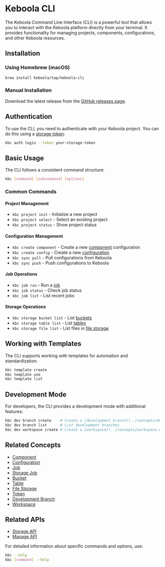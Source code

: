 # Keboola CLI

The Keboola Command Line Interface (CLI) is a powerful tool that allows you to interact with the Keboola platform directly from your terminal. It provides functionality for managing projects, components, configurations, and other Keboola resources.

## Installation

### Using Homebrew (macOS)
```bash
brew install keboola/tap/keboola-cli
```

### Manual Installation
Download the latest release from the [GitHub releases page](https://github.com/keboola/keboola-as-code/releases).

## Authentication

To use the CLI, you need to authenticate with your Keboola project. You can do this using a [storage token](../concepts/token.md):

```bash
kbc auth login --token your-storage-token
```

## Basic Usage

The CLI follows a consistent command structure:
```bash
kbc [command] [subcommand] [options]
```

### Common Commands

#### Project Management
- `kbc project init` - Initialize a new project
- `kbc project select` - Select an existing project
- `kbc project status` - Show project status

#### Configuration Management
- `kbc create component` - Create a new [component](../concepts/component.md) configuration
- `kbc create config` - Create a new [configuration](../concepts/configuration.md)
- `kbc sync pull` - Pull configurations from Keboola
- `kbc sync push` - Push configurations to Keboola

#### Job Operations
- `kbc job run` - Run a [job](../concepts/job.md)
- `kbc job status` - Check job status
- `kbc job list` - List recent jobs

#### Storage Operations
- `kbc storage bucket list` - List [buckets](../concepts/bucket.md)
- `kbc storage table list` - List [tables](../concepts/table.md)
- `kbc storage file list` - List files in [file storage](../concepts/file-storage.md)

## Working with Templates

The CLI supports working with templates for automation and standardization:

```bash
kbc template create
kbc template use
kbc template list
```

## Development Mode

For developers, the CLI provides a development mode with additional features:

```bash
kbc dev branch create    # Create a [development branch](../concepts/development-branch.md)
kbc dev branch list      # List development branches
kbc dev workspace create # Create a [workspace](../concepts/workspace.md)
```

## Related Concepts

- [Component](../concepts/component.md)
- [Configuration](../concepts/configuration.md)
- [Job](../concepts/job.md)
- [Storage Job](../concepts/storage-job.md)
- [Bucket](../concepts/bucket.md)
- [Table](../concepts/table.md)
- [File Storage](../concepts/file-storage.md)
- [Token](../concepts/token.md)
- [Development Branch](../concepts/development-branch.md)
- [Workspace](../concepts/workspace.md)

## Related APIs

- [Storage API](../apis/storage-api.md)
- [Manage API](../apis/manage-api.md)

For detailed information about specific commands and options, use:
```bash
kbc --help
kbc [command] --help
```
